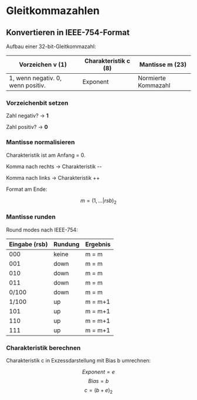 # Gleitkommazahlen
## Konvertieren in IEEE-754-Format

Aufbau einer 32-bit-Gleitkommazahl:

| Vorzeichen v (1) | Charakteristik c (8) | Mantisse m (23) |
|-|-|-|
|1, wenn negativ. 0, wenn positiv. | Exponent | Normierte Kommazahl

### Vorzeichenbit setzen

Zahl negativ? → **1**

Zahl positiv? → **0**

### Mantisse normalisieren

Charakteristik ist am Anfang = 0.

Komma nach rechts → Charakteristik --

Komma nach links → Charakteristik ++

Format am Ende:

$$ m = (1,... |rsb)_2$$

### Mantisse runden

Round modes nach IEEE-754:

|Eingabe (rsb) | Rundung | Ergebnis |
|-|-|-|
| 000 | keine | m = m |
| 001 | down | m = m |
| 010 | down | m = m |
| 011 | down | m = m |
| 0/100 | down | m = m |
| 1/100 | up | m = m+1 |
| 101 | up | m = m+1 |
| 110 | up | m = m+1 |
| 111 | up | m = m+1 |


### Charakteristik berechnen

Charakteristik c in Exzessdarstellung mit Bias b umrechnen:

$$ Exponent = e $$
$$ Bias = b $$
$$ c = (b + e)_2 $$

